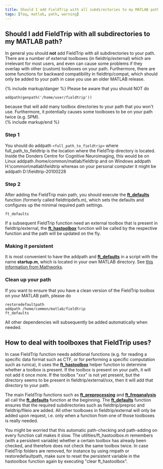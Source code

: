 ```yaml
---
title: Should I add FieldTrip with all subdirectories to my MATLAB path?
tags: [faq, matlab, path, warning]
---
```


## Should I add FieldTrip with all subdirectories to my MATLAB path?

In general you should **not** add FieldTrip with all subdirectories to your path. There are a number of external toolboxes (in fieldtrip/external) which are irrelevant for most users, and even can cause some problems if they overlap with other (custom) toolboxes on your path. Furthermore, there are some functions for backward compatibility in fieldtrip/compat, which should only be added to your path in case you use an older MATLAB release.

{% include markup/danger %}
Please be aware that you should NOT do

    addpath(genpath('/home/user/fieldtrip'))

because that will add many toolbox directories to your path that you won't use. Furthermore, it potentially causes some toolboxes to be on your path twice (e.g. SPM).  
{% include markup/end %}

### Step 1

You should do
    addpath `<full_path_to_fieldtrip>`
where full_path_to_fieldtrip is the location where the FieldTrip directory is located. Inside the Donders Centre for Cognitive Neuroimaging, this would be on Linux
    addpath /home/common/matlab/fieldtrip
and on Windows
    addpath H:\common\matlab\fieldtrip
whereas on your personal computer it might be
    addpath D:\fieldtrip-20100228

### Step 2

After adding the FieldTrip main path, you should execute the **[ft_defaults](/reference/ft_defaults)** function (formerly called fieldtripdefs.m), which sets the defaults and configures up the minimal required path settings.

    ft_defaults

If a subsequent FieldTrip function need an external toolbox that is present in fieldtrip/external, the **[ft_hastoolbox](/reference/ft_hastoolbox)** function will be called by the respective function and the path will be updated on the fly.

### Making it persistent

It is most convenient to have the addpath and **[ft_defaults](/reference/ft_defaults)** in a script with the name **startup.m**, which is located in your own MATLAB directory. See [this information from Mathworks](http://www.mathworks.com/access/helpdesk/help/techdoc/ref/startup.html).

### Clean up your path

If you want to ensure that you have a clean version of the FieldTrip toolbox on your MATLAB path, please do

    restoredefaultpath
    addpath /home/common/matlab/fieldtrip
    ft_defaults

All other dependencies will subsequently be added automatically when needed.
## How to deal with toolboxes that FieldTrip uses?

In case FieldTrip function needs additional functions (e.g. for reading a specific data format such as CTF, or for performing a specific computation such as runica), it uses the **[ft_hastoolbox](/reference/ft_hastoolbox)** helper function to determine whether a toolbox is present. If the toolbox is present on your path, it will not add it once more. If the toolbox "xxx" is not yet present, but the directory seems to be present in fieldtrip/external/xxx, then it will add that directory to your path.

The main FieldTrip functions such as **[ft_preprocessing](/reference/ft_preprocessing)** and **[ft_freqanalysis](/reference/ft_freqanalysis)** all call the **[ft_defaults](/reference/ft_defaults)** function at the beginning. The **[ft_defaults](/reference/ft_defaults)** function ensures that the required subdirectories such as fieldtrip/preproc and fieldtrip/fileio are added. All other toolboxes in fieldtrip/external will only be added upon request, i.e. only when a function from one of those toolboxes is really needed.

You might be worried that this automatic path-checking and path-adding on every function call makes it slow. The utilities/ft_hastoolbox.m remembers (with a persistent variable) whether a certain toolbox has already been checked, and therefore does not check the same toolbox twice. In case FieldTrip folders are removed, for instance by using rmpath or restoredefaultpath, make sure to reset the persistent variable in the hastoolbox function again by executing "clear ft_hastoolbox".
